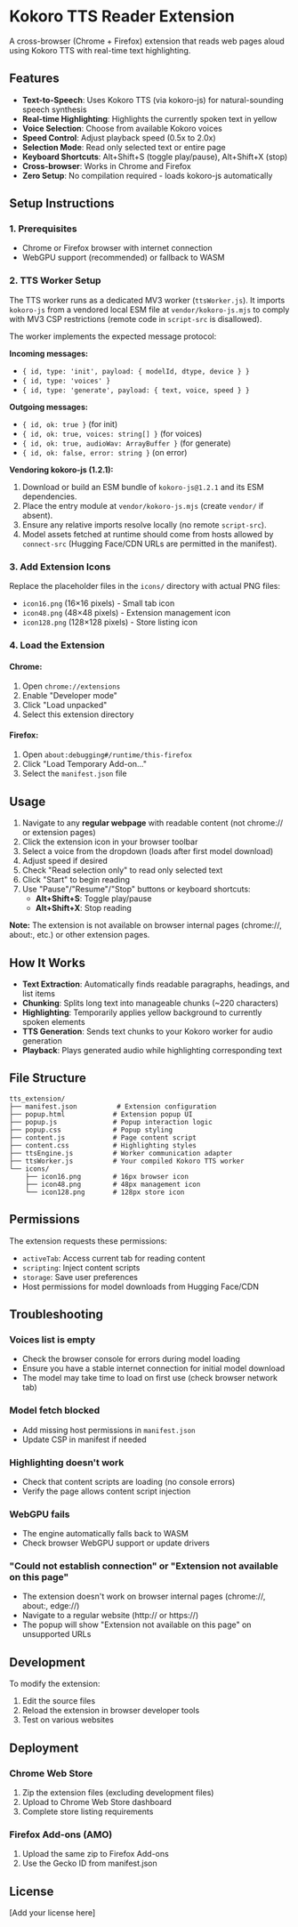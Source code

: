 # Kokoro TTS Reader Extension

A cross-browser (Chrome + Firefox) extension that reads web pages aloud using Kokoro TTS with real-time text highlighting.

## Features

- **Text-to-Speech**: Uses Kokoro TTS (via kokoro-js) for natural-sounding speech synthesis
- **Real-time Highlighting**: Highlights the currently spoken text in yellow
- **Voice Selection**: Choose from available Kokoro voices
- **Speed Control**: Adjust playback speed (0.5x to 2.0x)
- **Selection Mode**: Read only selected text or entire page
- **Keyboard Shortcuts**: Alt+Shift+S (toggle play/pause), Alt+Shift+X (stop)
- **Cross-browser**: Works in Chrome and Firefox
- **Zero Setup**: No compilation required - loads kokoro-js automatically

## Setup Instructions

### 1. Prerequisites

- Chrome or Firefox browser with internet connection
- WebGPU support (recommended) or fallback to WASM

### 2. TTS Worker Setup

The TTS worker runs as a dedicated MV3 worker (`ttsWorker.js`). It imports `kokoro-js` from a vendored local ESM file at `vendor/kokoro-js.mjs` to comply with MV3 CSP restrictions (remote code in `script-src` is disallowed).

The worker implements the expected message protocol:

**Incoming messages:**
- `{ id, type: 'init', payload: { modelId, dtype, device } }`
- `{ id, type: 'voices' }`
- `{ id, type: 'generate', payload: { text, voice, speed } }`

**Outgoing messages:**
- `{ id, ok: true }` (for init)
- `{ id, ok: true, voices: string[] }` (for voices)
- `{ id, ok: true, audioWav: ArrayBuffer }` (for generate)
- `{ id, ok: false, error: string }` (on error)

**Vendoring kokoro-js (1.2.1):**

1. Download or build an ESM bundle of `kokoro-js@1.2.1` and its ESM dependencies.
2. Place the entry module at `vendor/kokoro-js.mjs` (create `vendor/` if absent).
3. Ensure any relative imports resolve locally (no remote `script-src`).
4. Model assets fetched at runtime should come from hosts allowed by `connect-src` (Hugging Face/CDN URLs are permitted in the manifest).

### 3. Add Extension Icons

Replace the placeholder files in the `icons/` directory with actual PNG files:

- `icon16.png` (16×16 pixels) - Small tab icon
- `icon48.png` (48×48 pixels) - Extension management icon
- `icon128.png` (128×128 pixels) - Store listing icon

### 4. Load the Extension

#### Chrome:
1. Open `chrome://extensions`
2. Enable "Developer mode"
3. Click "Load unpacked"
4. Select this extension directory

#### Firefox:
1. Open `about:debugging#/runtime/this-firefox`
2. Click "Load Temporary Add-on..."
3. Select the `manifest.json` file

## Usage

1. Navigate to any **regular webpage** with readable content (not chrome:// or extension pages)
2. Click the extension icon in your browser toolbar
3. Select a voice from the dropdown (loads after first model download)
4. Adjust speed if desired
5. Check "Read selection only" to read only selected text
6. Click "Start" to begin reading
7. Use "Pause"/"Resume"/"Stop" buttons or keyboard shortcuts:
   - **Alt+Shift+S**: Toggle play/pause
   - **Alt+Shift+X**: Stop reading

**Note:** The extension is not available on browser internal pages (chrome://, about:, etc.) or other extension pages.

## How It Works

- **Text Extraction**: Automatically finds readable paragraphs, headings, and list items
- **Chunking**: Splits long text into manageable chunks (~220 characters)
- **Highlighting**: Temporarily applies yellow background to currently spoken elements
- **TTS Generation**: Sends text chunks to your Kokoro worker for audio generation
- **Playback**: Plays generated audio while highlighting corresponding text

## File Structure

```
tts_extension/
├── manifest.json          # Extension configuration
├── popup.html            # Extension popup UI
├── popup.js              # Popup interaction logic
├── popup.css             # Popup styling
├── content.js            # Page content script
├── content.css           # Highlighting styles
├── ttsEngine.js          # Worker communication adapter
├── ttsWorker.js          # Your compiled Kokoro TTS worker
└── icons/
    ├── icon16.png        # 16px browser icon
    ├── icon48.png        # 48px management icon
    └── icon128.png       # 128px store icon
```

## Permissions

The extension requests these permissions:
- `activeTab`: Access current tab for reading content
- `scripting`: Inject content scripts
- `storage`: Save user preferences
- Host permissions for model downloads from Hugging Face/CDN

## Troubleshooting

### Voices list is empty
- Check the browser console for errors during model loading
- Ensure you have a stable internet connection for initial model download
- The model may take time to load on first use (check browser network tab)

### Model fetch blocked
- Add missing host permissions in `manifest.json`
- Update CSP in manifest if needed

### Highlighting doesn't work
- Check that content scripts are loading (no console errors)
- Verify the page allows content script injection

### WebGPU fails
- The engine automatically falls back to WASM
- Check browser WebGPU support or update drivers

### "Could not establish connection" or "Extension not available on this page"
- The extension doesn't work on browser internal pages (chrome://, about:, edge://)
- Navigate to a regular website (http:// or https://)
- The popup will show "Extension not available on this page" on unsupported URLs

## Development

To modify the extension:
1. Edit the source files
2. Reload the extension in browser developer tools
3. Test on various websites

## Deployment

### Chrome Web Store
1. Zip the extension files (excluding development files)
2. Upload to Chrome Web Store dashboard
3. Complete store listing requirements

### Firefox Add-ons (AMO)
1. Upload the same zip to Firefox Add-ons
2. Use the Gecko ID from manifest.json

## License

[Add your license here]
